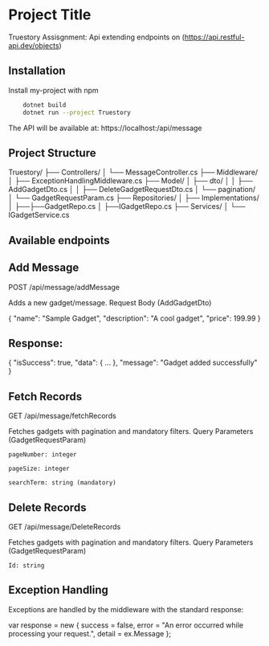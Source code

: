 ﻿
# Project Title

Truestory Assisgnment: Api extending endpoints on (https://api.restful-api.dev/objects)


## Installation

Install my-project with npm

```bash
    dotnet build
    dotnet run --project Truestory
```
The API will be available at: https://localhost:<port>/api/message
    
## Project Structure

Truestory/
├── Controllers/
│ └── MessageController.cs
├── Middleware/
│ ├── ExceptionHandlingMiddleware.cs
├── Model/
│ ├── dto/
│ │ ├── AddGadgetDto.cs
│ │ ├── DeleteGadgetRequestDto.cs
│ └── pagination/
│ └── GadgetRequestParam.cs
├── Repositories/
│ ├── Implementations/
│ ├──├──GadgetRepo.cs
│ ├──IGadgetRepo.cs
├── Services/
│ └── IGadgetService.cs
## Available endpoints

## Add Message

POST /api/message/addMessage

Adds a new gadget/message.
Request Body (AddGadgetDto)


{
  "name": "Sample Gadget",
  "description": "A cool gadget",
  "price": 199.99
}

## Response:

{
  "isSuccess": true,
  "data": { ... },
  "message": "Gadget added successfully"
}


## Fetch Records

GET /api/message/fetchRecords

Fetches gadgets with pagination and mandatory filters.
Query Parameters (GadgetRequestParam)

    pageNumber: integer

    pageSize: integer

    searchTerm: string (mandatory)

## Delete Records

GET /api/message/DeleteRecords

Fetches gadgets with pagination and mandatory filters.
Query Parameters (GadgetRequestParam)

    Id: string

## Exception Handling
Exceptions are handled by the middleware with the standard response:

  var response = new
  {
      success = false,
      error = "An error occurred while processing your request.",
      detail = ex.Message
  };